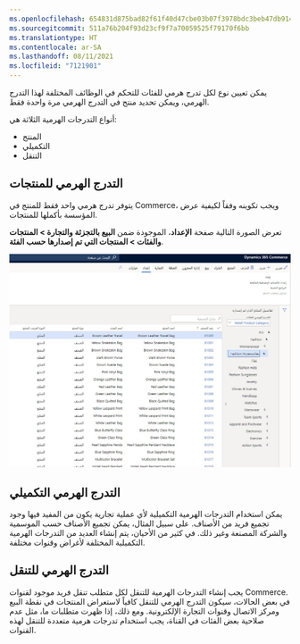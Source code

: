 ```yaml
---
ms.openlocfilehash: 654831d875bad82f61f40d47cbe03b07f3978bdc3beb47db9142dad11f805aa9
ms.sourcegitcommit: 511a76b204f93d23cf9f7a70059525f79170f6bb
ms.translationtype: HT
ms.contentlocale: ar-SA
ms.lasthandoff: 08/11/2021
ms.locfileid: "7121901"
---
```

يمكن تعيين نوع لكل تدرج هرمي للفئات للتحكم في الوظائف المختلفة لهذا التدرج الهرمي، ويمكن تحديد منتج في التدرج الهرمي مرة واحدة فقط. 

أنواع التدرجات الهرمية الثلاثة هي: 

- المنتج
- التكميلي
- التنقل

## <a name="product-hierarchy"></a>التدرج الهرمي للمنتجات
يتوفر تدرج هرمي واحد فقط للمنتج في Commerce، ويجب تكوينه وفقاً لكيفية عرض المؤسسة بأكملها للمنتجات. 

تعرض الصورة التالية صفحة **الإعداد**، الموجودة ضمن **البيع بالتجزئة والتجارة > المنتجات والفئات > المنتجات التي تم إصدارها حسب الفئة**.

[ ![لقطة شاشة لصفحة إعداد المنتجات التي تم إصدارها في Dynamics 365 Commerce.](../media/setup-page-ss.jpg) ](../media/setup-page-ss.jpg#lightbox)

## <a name="supplemental-hierarchy"></a>التدرج الهرمي التكميلي 
يمكن استخدام التدرجات الهرمية التكميلية لأي عملية تجارية يكون من المفيد فيها وجود تجميع فريد من الأصناف. على سبيل المثال، يمكن تجميع الأصناف حسب الموسمية والشركة المصنعة وغير ذلك. في كثير من الأحيان، يتم إنشاء العديد من التدرجات الهرمية التكميلية المختلفة لأغراض وقنوات مختلفة.  

## <a name="navigation-hierarchy"></a>التدرج الهرمي للتنقل‬ 
يجب إنشاء التدرجات الهرمية للتنقل لكل متطلب تنقل فريد موجود لقنوات Commerce. في بعض الحالات، سيكون التدرج الهرمي للتنقل كافياً لاستعراض المنتجات في نقطة البيع ومركز الاتصال وقنوات التجارة الإلكترونية. ومع ذلك، إذا ظهرت متطلبات ما، مثل عدم صلاحية بعض الفئات في القناة، يجب استخدام تدرجات هرمية متعددة للتنقل لهذه القنوات.

